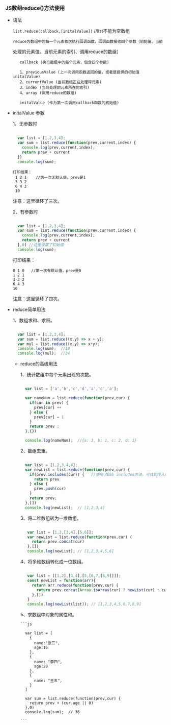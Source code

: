 ### JS数组reduce()方法使用 ###

+ 语法

   ` list.reduce(callback,[initalValue]) `  //list不能为空数组

      reduce为数组中的每一个元素依次执行回调函数，回调函数接收四个参数（初始值、当前
   处理的元素值、当前元素的索引、调用reduce的数组）

   ```
      callback (执行数组中的每个元素，包含四个参数)

      1、previousValue (上一次调用函数返回的值，或者是提供的初始值initalValue)
      2、currentValue (当前数组正在处理得元素)
      3、index (当前处理的元素所在的索引)
      4、array (调用reduce的数组)

      initalValue (作为第一次调用callback函数的初始值)

   ```

 + initalValue 参数

    1、无参数时

      ```js

        var list = [1,2,3,4];
        var sum = list.reduce(function(prev,current,index) {
          console.log(prev,current,index);
          return prev + current
        })
        console.log(sum);

      ```

      ```
      打印结果：
       1 2 1    //第一次无默认值，prev是1
       3 3 2
       6 4 3
       10

      ```

      注意：这里循环了三次。



    2、有参数时

      ```js

        var list = [1,2,3,4];
        var sum = list.reduce(function(prev,current,index) {
          console.log(prev,current,index);
          return prev + current
        },0) //这里设置了初始值
        console.log(sum);

      ```
      打印结果：

      ```
      0 1 0   //第一次有默认值，prev是0
      1 2 1
      3 3 2
      6 4 3
      10

      ```
      注意：这里循环了四次。


  + reduce简单用法

    1、数组求和、求积。

      ```js

        var list = [1,2,3,4];
        var sum = list.reduce((x,y) => x + y);
        var mul = list.reduce((x,y) => x*y);
        console.log(sum);  //10
        console.log(mul);  //24

      ```

    + reduce的高级用法

      1、统计数组中每个元素出现的次数。

        ```js

          var list = ['a','b','c','d','a','c','a'];

          var nameNum = list.reduce(function(prev,cur) {
            if(cur in prev) {
              prev[cur] ++
            } else {
              prev[cur] = 1
            }
            return prev ;
          },{})

          console.log(nameNum);  //{a: 3, b: 1, c: 2, d: 1}

        ```

      2、数组去重。

       ```js

         var list = [1,2,3,4,4];
         var newList = list.reduce(function(prev,cur) {
           if(prev.includes(cur)) {   //使用了ES6 includes方法，可找到传入的值返回true，反之为false
             return prev
           } else {
             prev.push(cur)
           }
           return prev;
         },[])
         console.log(newList);  // [1,2,3,4]

       ```

       3、将二维数组转为一维数组。

        ```js

           var list = [1,2,[3,4],[5,6]];
           var newList = list.reduce(function(prev,cur) {
             return prev.concat(cur)
           },[])
           console.log(newList); // [1,2,3,4,5,6]

        ```

        4、将多维数组转化成一位数组。

         ```js

            var list = [[1,2],[3,4],[5,[6,7,[8,9]]]];
            const newList = function(arr){
              return arr.reduce(function(prev,cur) {
                return prev.concat(Array.isArray(cur) ? newList(cur) : cur);
              },[])
            }
            console.log(newList(list)); // [1,2,3,4,5,6,7,8,9]

         ```

         5、求数组中对象的属性和。

          ```js

            var list = [
              {
                name:"张三",
                age:16
              },
              {
                name: "李四",
                age:20
              },
              {
                name: "王五",
              }
            ]

            var sum = list.reduce(function(prev,cur) {
              return prev + (cur.age || 0)
            },0)
            console.log(sum);  // 36

          ```
